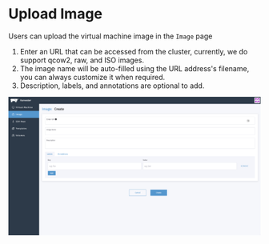 # Upload Image

Users can upload the virtual machine image in the `Image` page

1. Enter an URL that can be accessed from the cluster, currently, we do support qcow2, raw, and ISO images.
1. The image name will be auto-filled using the URL address's filename, you can always customize it when required.
1. Description, labels, and annotations are optional to add.

![](./assets/upload-image.png)
